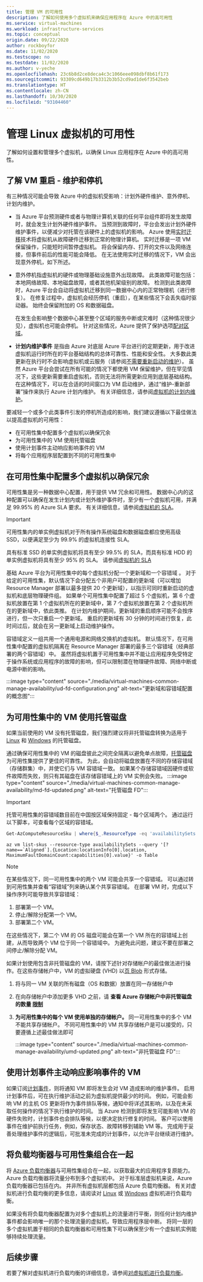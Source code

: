 ```yaml
---
title: 管理 VM 的可用性
description: 了解如何使用多个虚拟机来确保应用程序在 Azure 中的高可用性
ms.service: virtual-machines
ms.workload: infrastructure-services
ms.topic: conceptual
origin.date: 09/22/2020
author: rockboyfor
ms.date: 11/02/2020
ms.testscope: no
ms.testdate: 11/02/2020
ms.author: v-yeche
ms.openlocfilehash: 23c6b8d2ce8deca4c3c1066eee098dbf8b61f173
ms.sourcegitcommit: 93309cd649b17b3312b3b52cd9ad1de6f3542beb
ms.translationtype: HT
ms.contentlocale: zh-CN
ms.lasthandoff: 10/30/2020
ms.locfileid: "93104460"
---
```

<!--Verified Successfully-->
<!--Not Available on Availability Zones-->
# <a name="manage-the-availability-of-linux-virtual-machines"></a>管理 Linux 虚拟机的可用性

了解如何设置和管理多个虚拟机，以确保 Linux 应用程序在 Azure 中的高可用性。 

## <a name="understand-vm-reboots---maintenance-vs-downtime"></a>了解 VM 重启 - 维护和停机
有三种情况可能会导致 Azure 中的虚拟机受影响：计划外硬件维护、意外停机、计划内维护。

* 当 Azure 平台预测硬件或者与物理计算机关联的任何平台组件即将发生故障时，就会发生计划外硬件维护事件。 当预测到故障时，平台会发出计划外硬件维护事件，以便减少对托管在该硬件上的虚拟机的影响。 Azure 使用[实时迁移](./maintenance-and-updates.md?bc=%252fazure%252fvirtual-machines%252flinux%252fbreadcrumb%252ftoc.json%252c%252fazure%252fvirtual-machines%252flinux%252fbreadcrumb%252ftoc.json&toc=%252fazure%252fvirtual-machines%252flinux%252ftoc.json%253ftoc%253d%252fazure%252fvirtual-machines%252flinux%252ftoc.json)技术将虚拟机从故障硬件迁移到正常的物理计算机。 实时迁移是一项 VM 保留操作，只能短时间暂停虚拟机。 将会保留内存、打开的文件以及网络连接，但事件前后的性能可能会降低。 在无法使用实时迁移的情况下，VM 会出现意外停机，如下所述。

* 意外停机指虚拟机的硬件或物理基础设施意外出现故障。 此类故障可能包括：本地网络故障、本地磁盘故障，或者其他机架级别的故障。 检测到此类故障时，Azure 平台会自动将虚拟机迁移到同一数据中心内的正常物理机（进行修复）。 在修复过程中，虚拟机会经历停机（重启），在某些情况下会丢失临时驱动器。 始终会保留附加的 OS 和数据磁盘。

  在发生会影响整个数据中心甚至整个区域的服务中断或灾难时（这种情况很少见），虚拟机也可能会停机。 针对这些情况，Azure 提供了保护选项[配对区域](regions.md#region-pairs)。

<!--Not Available on [availability zones](../availability-zones/az-overview.md)-->

* **计划内维护事件** 是指由 Azure 对底层 Azure 平台进行的定期更新，用于改进虚拟机运行时所在的平台基础结构的总体可靠性、性能和安全性。 大多数此类更新在执行时不会影响虚拟机或云服务（请参阅[不需要重新启动的维护](maintenance-and-updates.md#maintenance-that-doesnt-require-a-reboot)）。 虽然 Azure 平台会尝试在所有可能的情况下都使用 VM 保留维护，但在罕见情况下，这些更新需要重启虚拟机，否则无法将所需更新应用到底层基础结构。 在这种情况下，可以在合适的时间窗口为 VM 启动维护，通过“维护-重新部署”操作来执行 Azure 计划内维护。 有关详细信息，请参阅[虚拟机的计划内维护](maintenance-and-updates.md)。

要减轻一个或多个此类事件引发的停机所造成的影响，我们建议遵循以下最佳做法以提高虚拟机的可用性：

<!--Not Available on * Use Availabiilty Zones to protect from datacenter failures-->

* 在可用性集中配置多个虚拟机以确保冗余
* 为可用性集中的 VM 使用托管磁盘
* 使用计划事件主动响应影响事件的 VM
* 将每个应用程序层配置到不同的可用性集中

<!--Not Available on * Combine a load balancer with availability zones or sets-->
<!--Not Available on * Use availability zones to protect from datacenter level failures-->

<!--Not Available on ## Use availability zones to protect from datacenter level failures-->

## <a name="configure-multiple-virtual-machines-in-an-availability-set-for-redundancy"></a>在可用性集中配置多个虚拟机以确保冗余
可用性集是另一种数据中心配置，用于提供 VM 冗余和可用性。 数据中心内的这种配置可以确保在发生计划内或计划外维护事件时，至少有一个虚拟机可用，并满足 99.95% 的 Azure SLA 要求。 有关详细信息，请参阅[虚拟机的 SLA](https://www.azure.cn/support/sla/virtual-machines/)。

> [!IMPORTANT]
> 可用性集内的单实例虚拟机对于所有操作系统磁盘和数据磁盘都应使用高级 SSD，以便满足至少为 99.9% 的虚拟机连接性 SLA。 
> 
> 具有标准 SSD 的单实例虚拟机将具有至少 99.5% 的 SLA，而具有标准 HDD 的单实例虚拟机将具有至少 95% 的 SLA。  请参阅[虚拟机的 SLA](https://www.azure.cn/support/sla/virtual-machines/)

<!--Not Available on FEATURE Ultra Disk-->


基础 Azure 平台为可用性集中的每个虚拟机分配一个更新域和一个容错域 。 对于给定的可用性集，默认情况下会分配五个非用户可配置的更新域（可以增加 Resource Manager 部署以最多提供 20 个更新域），以指示可同时重新启动的虚拟机和底层物理硬件组。 如果单个可用性集中配置了超过 5 个虚拟机，第 6 个虚拟机放置在第 1 个虚拟机所在的更新域中，第 7 个虚拟机放置在第 2 个虚拟机所在的更新域中，依此类推。 在计划内维护期间，更新域的重启顺序可能不会按序进行，但一次只重启一个更新域。 重启的更新域有 30 分钟的时间进行恢复，此时间过后，就会在另一更新域上启动维护操作。

容错域定义一组共用一个通用电源和网络交换机的虚拟机。 默认情况下，在可用性集中配置的虚拟机隔离在 Resource Manager 部署的最多三个容错域（经典部署的两个容错域）中。 虽然将虚拟机置于可用性集中并不能让应用程序免受特定于操作系统或应用程序的故障的影响，但可以限制潜在物理硬件故障、网络中断或电源中断的影响。

<!--Image reference-->

:::image type="content" source="./media/virtual-machines-common-manage-availability/ud-fd-configuration.png" alt-text="更新域和容错域配置的概念图":::

<a name="use-managed-disks-for-vms-in-an-availability-set"></a>
## <a name="use-managed-disks-for-vms-in-an-availability-set"></a>为可用性集中的 VM 使用托管磁盘
如果当前使用的 VM 没有托管磁盘，我们强烈建议将非托管磁盘转换为适用于 [Linux](./linux/convert-unmanaged-to-managed-disks.md) 和 [Windows](./windows/convert-unmanaged-to-managed-disks.md) 的托管磁盘。

通过确保可用性集中的 VM 的磁盘彼此之间完全隔离以避免单点故障，[托管磁盘](./managed-disks-overview.md)为可用性集提供了更佳的可靠性。 为此，会自动将磁盘放置在不同的存储容错域（存储群集）中，并使它们与 VM 容错域一致。 如果某个存储容错域因硬件或软件故障而失败，则只有其磁盘在该存储容错域上的 VM 实例会失败。
:::image type="content" source="./media/virtual-machines-common-manage-availability/md-fd-updated.png" alt-text="托管磁盘 FD":::

<!--MOONCAKE CUSTOMIZTION:  CORRECT ON keep fixed by region currently in China-->

> [!IMPORTANT]
> 托管可用性集的容错域数目前在中国按区域保持固定 - 每个区域两个。 通过运行以下脚本，可查看每个区域的容错域。

<!--MOONCAKE CUSTOMIZTION:  CORRECT ON keep fixed by region currently in China-->

```powershell
Get-AzComputeResourceSku | where{$_.ResourceType -eq 'availabilitySets' -and $_.Name -eq 'Aligned'}
```

```azurecli 
az vm list-skus --resource-type availabilitySets --query '[?name==`Aligned`].{Location:locationInfo[0].location, MaximumFaultDomainCount:capabilities[0].value}' -o Table
```

> [!NOTE]
> 在某些情况下，同一可用性集中的两个 VM 可能会共享一个容错域。 可以通过转到可用性集并查看“容错域”列来确认某个共享容错域。 在部署 VM 时，完成以下操作序列可能导致共享容错域：
> 1. 部署第一个 VM。
> 1. 停止/解除分配第一个 VM。
> 1. 部署第二个 VM。
>
> 在这些情况下，第二个 VM 的 OS 磁盘可能会在第一个 VM 所在的容错域上创建，从而导致两个 VM 位于同一个容错域中。 为避免此问题，建议不要在部署之间停止/解除分配 VM。

如果计划使用包含非托管磁盘的 VM，请按下述针对存储帐户的最佳做法进行操作。在这些存储帐户中，VM 的虚拟硬盘 (VHD) 以[页 Blob](https://docs.microsoft.com/rest/api/storageservices/Understanding-Block-Blobs--Append-Blobs--and-Page-Blobs#about-page-blobs) 形式存储。

1. 将与同一 VM 关联的所有磁盘（OS 和数据）放置在同一存储帐户中
2. 在向存储帐户中添加更多 VHD 之前，请 **查看 Azure 存储帐户中非托管磁盘的数量 [限制](../storage/blobs/scalability-targets-premium-page-blobs.md)**
3. **为可用性集中的每个 VM 使用单独的存储帐户。** 同一可用性集中的多个 VM 不能共享存储帐户。 不同可用性集中的 VM 共享存储帐户是可以接受的，只要遵循上述最佳做法即可

    :::image type="content" source="./media/virtual-machines-common-manage-availability/umd-updated.png" alt-text="非托管磁盘 FD":::

## <a name="use-scheduled-events-to-proactively-respond-to-vm-impacting-events"></a>使用计划事件主动响应影响事件的 VM

如果订阅[计划事件](./linux/scheduled-events.md)，则将通知 VM 即将发生会对 VM 造成影响的维护事件。 启用计划事件后，可在执行维护活动之前为虚拟机提供最少的时间。 例如，可能会影响 VM 的主机 OS 更新将作为事件排队等候，通知中将详述其影响，以及在未采取任何操作的情况下执行维护的时间。 当 Azure 检测到即将发生可能影响 VM 的硬件失败时，计划事件也会排队等候，以便决定执行修复的时间。 客户可以使用事件在维护前执行任务，例如，保存状态、故障转移到辅助 VM 等。 完成用于妥善处理维护事件的逻辑后，可批准未完成的计划事件，以允许平台继续进行维护。

<!--Not Available on availability zones-->

<a name="combine-a-load-balancer-with-availability-zones-or-sets"></a>
## <a name="combine-a-load-balancer-with-availability-sets"></a>将负载均衡器与可用性集组合在一起
将 [Azure 负载均衡器](../load-balancer/load-balancer-overview.md)与可用性集组合在一起，以获取最大的应用程序复原能力。 Azure 负载均衡器将流量分布到多个虚拟机中。 对于标准层虚拟机来说，Azure 负载均衡器已包括在内。 并非所有虚拟机层都包括 Azure 负载均衡器。 有关对虚拟机进行负载均衡的更多信息，请阅读对 [Linux](linux/tutorial-load-balancer.md) 或 [Windows](windows/tutorial-load-balancer.md) 虚拟机进行负载均衡。

如果没有将负载均衡器配置为对多个虚拟机上的流量进行平衡，则任何计划内维护事件都会影响唯一的那个处理流量的虚拟机，导致应用程序层中断。 将同一层的多个虚拟机置于相同的负载均衡器和可用性集下可以确保至少有一个虚拟机实例能够持续处理流量。

<!--Not Available on [Load balance VMs across all availability zones by using the Azure CLI](../articles/load-balancer/load-balancer-standard-public-zone-redundant-cli.md)-->

## <a name="next-steps"></a>后续步骤
若要了解对虚拟机进行负载均衡的详细信息，请参阅[对虚拟机进行负载均衡](../load-balancer/load-balancer-overview.md)。

<!-- Update_Description: new article about manage availability -->
<!--NEW.date: 11/02/2020-->
